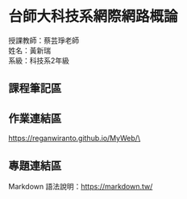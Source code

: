 # 台師大科技系網際網路概論 
授課教師：蔡芸琤老師   
姓名：黃新瑞   
系級：科技系2年級  

## 課程筆記區  

## 作業連結區  

https://reganwiranto.github.io/MyWeb/\

## 專題連結區

Markdown 語法說明：https://markdown.tw/
